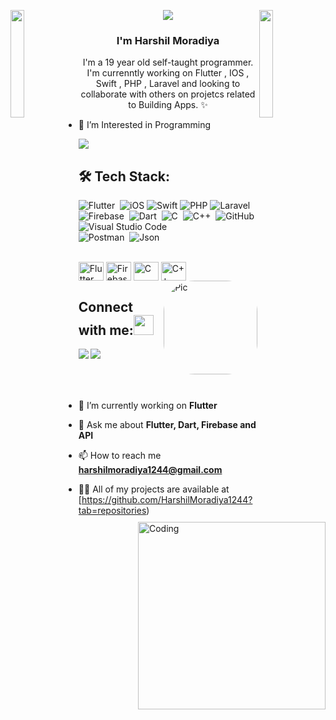 <img align="left" src="https://user-images.githubusercontent.com/65187002/144930161-2f783401-8d27-4fdf-a2f7-cc0ba32f1f1f.gif" width="21%" style="display:inline;"><img align="right" src="https://user-images.githubusercontent.com/65187002/144930161-2f783401-8d27-4fdf-a2f7-cc0ba32f1f1f.gif" width="21%" style="display:inline;">


</p>
<p align="center"> 
 <img src="https://readme-typing-svg.herokuapp.com?color=0084E7&size=25&lines=Hi+there+👋">
</p>
<h3 align="center">I'm Harshil Moradiya</h3>
<p align="center">I'm a 19 year old self-taught programmer. I'm currenntly working on Flutter , IOS , Swift , PHP , Laravel  and looking to collaborate with others on projetcs related to Building Apps. ✨

- 👀 I’m Interested in Programming

![](https://komarev.com/ghpvc/?username=vishwas-kr&color=lightgrey)

## 🛠️ Tech Stack:
![Flutter](https://img.shields.io/badge/-Flutter-555?style=flat&logo=Flutter&logoColor=5CC3F0)&nbsp;
![iOS](https://img.shields.io/badge/-iOS-555?style=flat&logo=Apple&logoColor=white)
![Swift](https://img.shields.io/badge/-Swift-555?style=flat&logo=Swift&logoColor=FA7343)
![PHP](https://img.shields.io/badge/-PHP-555?style=flat&logo=PHP&logoColor=777BB4)
![Laravel](https://img.shields.io/badge/-Laravel-555?style=flat&logo=Laravel&logoColor=FF2D20)
![Firebase](https://img.shields.io/badge/-Firebase-555?style=flat&logo=Firebase&logoColor=FFBF00)&nbsp;
![Dart](https://img.shields.io/badge/-Dart-555?style=flat&logo=Dart&logoColor=2BB1EE)&nbsp;
![C](https://img.shields.io/badge/-C-555?style=flat&logo=C&logoColor=A8B9CC)&nbsp;
![C++](https://img.shields.io/badge/-C++-555?style=flat&logo=C%2B%2B&logoColor=fff)&nbsp;
![GitHub](https://img.shields.io/badge/-GitHub-555?style=flat&logo=github)&nbsp;
![Visual Studio Code](https://img.shields.io/badge/-Visual%20Studio%20Code-555?style=flat&logo=visual-studio-code&logoColor=007ACC)&nbsp;\
![Postman](https://img.shields.io/badge/-Postman-555?style=flat&logo=Postman&logoColor=FF5F1F)&nbsp;
![Json](https://img.shields.io/badge/-Json-555?style=flat&logo=Json)&nbsp;
<div style="display: inline_block"><br>
    <img align="center" alt="Flutter" height="30" width="40" src="https://cdn.jsdelivr.net/gh/devicons/devicon/icons/flutter/flutter-original.svg">
    <img align="center" alt="Firebase" height="30" width="40" src="https://cdn.jsdelivr.net/gh/devicons/devicon/icons/firebase/firebase-plain.svg">
    <img align="center" alt="C" height="30" width="40" src="https://cdn.jsdelivr.net/gh/devicons/devicon/icons/c/c-original.svg">
    <img align="center" alt="C++" height="30" width="40" src="https://cdn.jsdelivr.net/gh/devicons/devicon/icons/cplusplus/cplusplus-original.svg">
    <img align="right" alt="Pic" height="150" style="border-radius:50px;" src="https://i.imgur.com/RPDLDSg.png">
</div>

## Connect with me:<img src="https://github.com/TheDudeThatCode/TheDudeThatCode/blob/master/Assets/Handshake.gif" height="32px">
<a href="https://www.linkedin.com/in/harshil-moradiya-008006252/" target="blank" >
  <img align="left"  src="https://img.shields.io/badge/-Linkedin-555?style=flat&logo=Linkedin" />
  </a>
  <a href="mailto:harshilmoradiya1244@gmail.com">
  <img align="left"  src="https://img.shields.io/badge/-Gmail-555?style=flat&logo=Gmail" />
  </a>
  <br>
  <br>

  <img align="right" alt="Coding" width="300" src="https://user-images.githubusercontent.com/74038190/229223263-cf2e4b07-2615-4f87-9c38-e37600f8381a.gif">
<br><br>

- 🔭 I’m currently working on **Flutter**

- 💬 Ask me about **Flutter, Dart, Firebase and API**

- 📫 How to reach me **harshilmoradiya1244@gmail.com**

- 👨‍💻 All of my projects are available at [https://github.com/HarshilMoradiya1244?tab=repositories)

